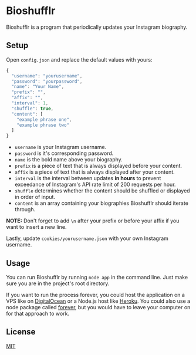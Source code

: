 # Bioshufflr

Bioshufflr is a program that periodically updates your Instagram biography.

## Setup

Open `config.json` and replace the default values with yours:
```javascript
{
  "username": "yourusername",
  "password": "yourpassword",
  "name": "Your Name",
  "prefix": "",
  "affix": "",
  "interval": 1,
  "shuffle": true,
  "content": [
    "example phrase one",
    "example phrase two"
  ]
}
```
* `username` is your Instagram username.
* `password` is it's corresponding password.
* `name` is the bold name above your biography.
* `prefix` is a piece of text that is always displayed before your content.
* `affix` is a piece of text that is always displayed after your content.
* `interval` is the interval between updates __in hours__ to prevent exceedance of Instagram's API rate limit of 200 requests per hour.
* `shuffle` determines whether the content should be shuffled or displayed in order of input.
* `content` is an array containing your biographies Bioshufflr should iterate through.

**NOTE:** Don't forget to add `\n` after your prefix or before your affix if you want to insert a new line.

Lastly, update `cookies/yourusername.json` with your own Instagram username.

## Usage

You can run Bioshufflr by running `node app` in the command line. Just make sure you are in the project's root directory.

If you want to run the process forever, you could host the application on a VPS like on [DigitalOcean](https://digitalocean.com/) or a Node.js host like [Heroku](https://heroku.com/). You could also use a node package called [forever](https://npmjs.org/package/forever), but you would have to leave your computer on for that approach to work.

## License

[MIT](LICENSE)
